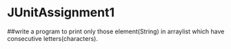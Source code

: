 # JUnitAssignment1
##write a program to print only those element(String) in arraylist which have consecutive letters(characters).
